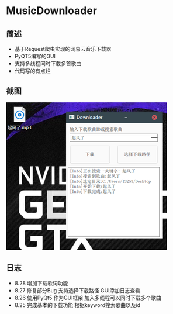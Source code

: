 # MusicDownloader

## 简述
* 基于Request爬虫实现的网易云音乐下载器
* PyQT5编写的GUI
* 支持多线程同时下载多首歌曲
* 代码写的有点烂

## 截图
![ShootCut](https://github.com/ForgetMelody/MusicDownloader/blob/master/ScreenShoot.png?raw=true)
## 日志

* 8.28 增加下载歌词功能
* 8.27 修复部分Bug 支持选择下载路径 GUI添加日志查看
* 8.26 使用PyQt5 作为GUI框架 加入多线程可以同时下载多个歌曲
* 8.25 完成基本的下载功能 根据keyword搜索歌曲以及id
